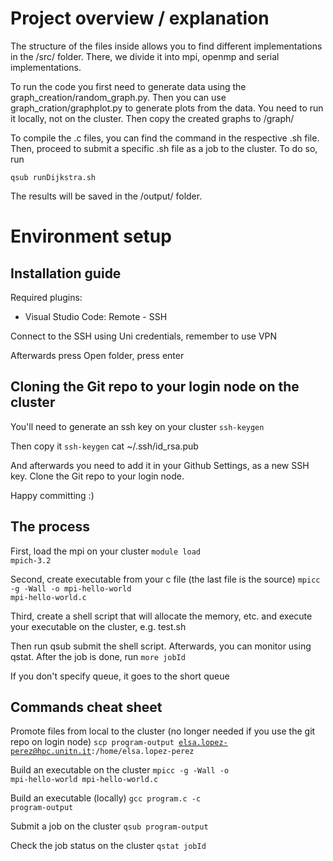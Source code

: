 # Project overview / explanation
The structure of the files inside allows you to find different implementations in the /src/ folder. There, we divide it into mpi, openmp and serial implementations.

To run the code you first need to generate data using the graph_creation/random_graph.py. Then you can use graph_cration/graphplot.py to generate plots from the data. You need to run it locally, not on the cluster. Then copy the created graphs to /graph/

To compile the .c files, you can find the command in the respective .sh file. Then, proceed to submit a specific .sh file as a job to the cluster. To do so, run

<code>qsub runDijkstra.sh</code>

The results will be saved in the /output/ folder.


# Environment setup

## Installation guide
Required plugins:
- Visual Studio Code: Remote - SSH

Connect to the SSH using Uni credentials, remember to use VPN

Afterwards press Open folder, press enter

## Cloning the Git repo to your login node on the cluster

You'll need to generate an ssh key on your cluster
<code>ssh-keygen</code>

Then copy it
<code>ssh-keygen</code>
cat ~/.ssh/id_rsa.pub

And afterwards you need to add it in your Github Settings, as a new SSH key.
Clone the Git repo to your login node.

Happy committing :)

## The process

First, load the mpi on your cluster
<code>module load mpich-3.2</code>

Second, create executable from your c file (the last file is the source)
<code>mpicc -g -Wall -o mpi-hello-world mpi-hello-world.c</code>

Third, create a shell script that will allocate the memory, etc. and execute your executable on the cluster, e.g. test.sh

Then run qsub submit the shell script.
Afterwards, you can monitor using qstat.
After the job is done, run
<code>more jobId</code>

If you don't specify queue, it goes to the short queue

## Commands cheat sheet

Promote files from local to the cluster (no longer needed if you use the git repo on login node)
<code>scp program-output elsa.lopez-perez@hpc.unitn.it:/home/elsa.lopez-perez</code>

Build an executable on the cluster
<code>mpicc -g -Wall -o mpi-hello-world mpi-hello-world.c</code>

Build an executable (locally)
<code>gcc program.c -c program-output</code>

Submit a job on the cluster
<code>qsub program-output</code>

Check the job status on the cluster
<code>qstat jobId</code>
